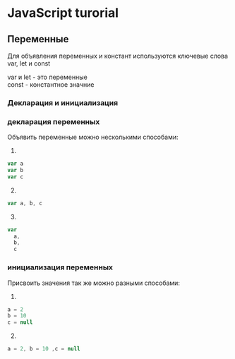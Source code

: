 # JavaScript turorial

## Переменные 

Для объявления переменных и констант используются ключевые слова var, let и const  

var и let - это переменные  
const - константное значние  

### Декларация и инициализация 

    





















### декларация переменных

Объявить переменные можно несколькими способами:  

1.
```js
var a
var b
var c
```
2.
```js
var a, b, c
```
3.
```js
var 
  a, 
  b, 
  c
```
### инициализация переменных

Присвоить значения так же можно разными способами:

1.
```js
a = 2
b = 10
c = null
```
2.
```js
a = 2, b = 10 ,c = null
```






























































